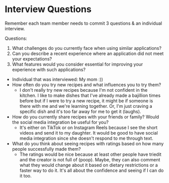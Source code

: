# Interview Questions

Remember each team member needs to commit 3 questions & an individual interview.

Questions:

1. What challenges do you currently face when using similar applications?
2. Can you describe a recent experience where an application did not meet your expectations?
3. What features would you consider essential for improving your experience with such applications?

- Individual that was interviewed: My mom :))
- How often do you try new recipes and what influences you to try them?
	- I don't really try new recipes because I'm not confident in the kitchen. I like to make dishes that I've already made a bajillion times before but if I were to try a new recipe, it might be if someone is there with me and we're learning together. Or, I'm just craving a specific dish and it's too far away for me to get it (laughs). 
- How do you currently share recipes with your friends or family? Would the social media integration be useful for you?
	- It's either on TikTok or on Instagram Reels because I see the short videos and send it to my daughter. It would be good to have social media integration since she doesn't respond to me through text.
- What do you think about seeing recipes with ratings based on how many people successfully made them?
	- The ratings would be nice because at least other people have triedit and the creator is not full of (poop). Maybe, they can also comment what they would change about it based on dietary restrictions or a faster way to do it. It's all about the confidence and seeing if I can do it too.
